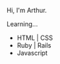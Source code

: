 Hi, I'm Arthur.

Learning...
<ul>
  <li>HTML | CSS</li>
  <li>Ruby | Rails</li>
  <li>Javascript</li>
</ul>
